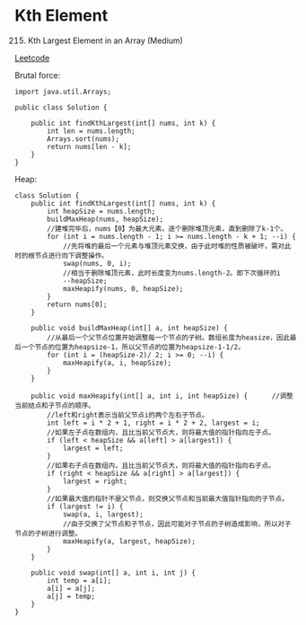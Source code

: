 # Kth Element
215. Kth Largest Element in an Array (Medium)

[Leetcode](https://leetcode.com/problems/kth-largest-element-in-an-array/description/)

Brutal force:

    import java.util.Arrays;

    public class Solution {

        public int findKthLargest(int[] nums, int k) {
            int len = nums.length;
            Arrays.sort(nums);
            return nums[len - k];
        }
    }
    

Heap:

    class Solution {
        public int findKthLargest(int[] nums, int k) {
            int heapSize = nums.length;
            buildMaxHeap(nums, heapSize);
            //建堆完毕后，nums【0】为最大元素。逐个删除堆顶元素，直到删除了k-1个。
            for (int i = nums.length - 1; i >= nums.length - k + 1; --i) {
                //先将堆的最后一个元素与堆顶元素交换，由于此时堆的性质被破坏，需对此时的根节点进行向下调整操作。
                swap(nums, 0, i);
                //相当于删除堆顶元素，此时长度变为nums.length-2。即下次循环的i
                --heapSize;
                maxHeapify(nums, 0, heapSize);
            }
            return nums[0];
        }

        public void buildMaxHeap(int[] a, int heapSize) {
            //从最后一个父节点位置开始调整每一个节点的子树。数组长度为heasize，因此最后一个节点的位置为heapsize-1，所以父节点的位置为heapsize-1-1/2。
            for (int i = (heapSize-2)/ 2; i >= 0; --i) {
                maxHeapify(a, i, heapSize);
            } 
        }

        public void maxHeapify(int[] a, int i, int heapSize) {      //调整当前结点和子节点的顺序。
            //left和right表示当前父节点i的两个左右子节点。
            int left = i * 2 + 1, right = i * 2 + 2, largest = i;
            //如果左子点在数组内，且比当前父节点大，则将最大值的指针指向左子点。
            if (left < heapSize && a[left] > a[largest]) {
                largest = left;
            } 
            //如果右子点在数组内，且比当前父节点大，则将最大值的指针指向右子点。
            if (right < heapSize && a[right] > a[largest]) {
                largest = right;
            }
            //如果最大值的指针不是父节点，则交换父节点和当前最大值指针指向的子节点。
            if (largest != i) {
                swap(a, i, largest);
                //由于交换了父节点和子节点，因此可能对子节点的子树造成影响，所以对子节点的子树进行调整。
                maxHeapify(a, largest, heapSize);
            }
        }

        public void swap(int[] a, int i, int j) {
            int temp = a[i];
            a[i] = a[j];
            a[j] = temp;
        }
    }

